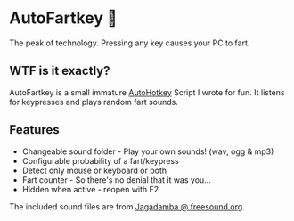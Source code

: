 # AutoFartkey :poop:
The peak of technology. Pressing any key causes your PC to fart.

## WTF is it exactly?
AutoFartkey is a small immature [AutoHotkey](https://autohotkey.com/) Script I wrote for fun. It listens for keypresses and plays random fart sounds.

## Features
- Changeable sound folder - Play your own sounds! (wav, ogg & mp3)
- Configurable probability of a fart/keypress
- Detect only mouse or keyboard or both
- Fart counter - So there's no denial that it was you...
- Hidden when active - reopen with F2

The included sound files are from [Jagadamba @ freesound.org](https://freesound.org/people/Jagadamba/packs/15564/).
